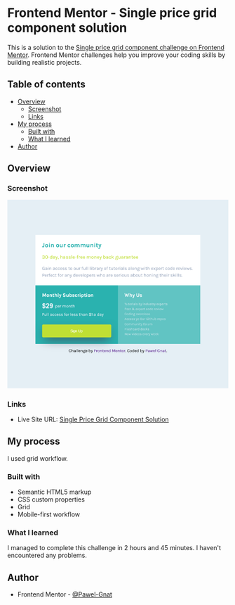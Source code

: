# Frontend Mentor - Single price grid component solution

This is a solution to the [Single price grid component challenge on Frontend Mentor](https://www.frontendmentor.io/challenges/single-price-grid-component-5ce41129d0ff452fec5abbbc). Frontend Mentor challenges help you improve your coding skills by building realistic projects.

## Table of contents

- [Overview](#overview)
  - [Screenshot](#screenshot)
  - [Links](#links)
- [My process](#my-process)
  - [Built with](#built-with)
  - [What I learned](#what-i-learned)
- [Author](#author)

## Overview

### Screenshot

![](./screenshot.png)

### Links

- Live Site URL: [Single Price Grid Component Solution](https://pawel-gnat.github.io/Frontend-Mentor-Single-Price-Grid-Component/)

## My process

I used grid workflow.

### Built with

- Semantic HTML5 markup
- CSS custom properties
- Grid
- Mobile-first workflow

### What I learned

I managed to complete this challenge in 2 hours and 45 minutes. I haven't encountered any problems.

## Author

- Frontend Mentor - [@Pawel-Gnat](https://www.frontendmentor.io/profile/Pawel-Gnat)
